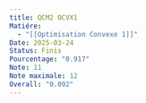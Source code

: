 ```yaml
---
title: QCM2 OCVX1
Matiére:
  - "[[Optimisation Convexe 1]]"
Date: 2025-03-24
Status: Finis
Pourcentage: "0.917"
Note: 11
Note maximale: 12
Overall: "0.092"
---
```

